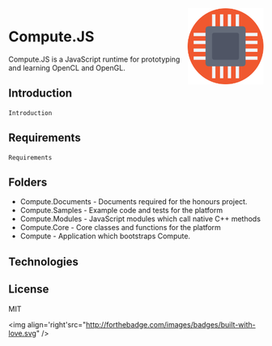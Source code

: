 <img align='right' width='150' height='150' src="icon.png" />

# Compute.JS

Compute.JS is a JavaScript runtime for prototyping and learning OpenCL and OpenGL.

## Introduction

    Introduction

## Requirements

    Requirements

## Folders

 * Compute.Documents - Documents required for the honours project.
 * Compute.Samples   - Example code and tests for the platform
 * Compute.Modules   - JavaScript modules which call native C++ methods
 * Compute.Core      - Core classes and functions for the platform
 * Compute           - Application which bootstraps Compute.


## Technologies


## License

MIT

<img align='right'src="http://forthebadge.com/images/badges/built-with-love.svg" />